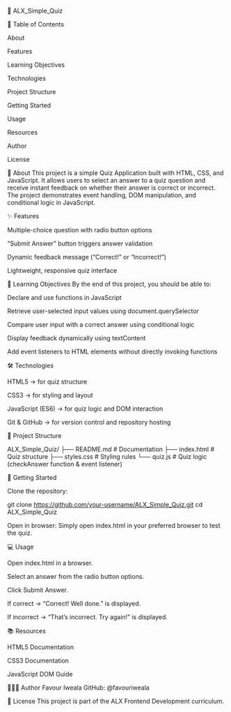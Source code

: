 📝 ALX_Simple_Quiz

📑 Table of Contents

About

Features

Learning Objectives

Technologies

Project Structure

Getting Started

Usage

Resources

Author

License

📌 About
This project is a simple Quiz Application built with HTML, CSS, and JavaScript. It allows users to select an answer to a quiz question and receive instant feedback on whether their answer is correct or incorrect. The project demonstrates event handling, DOM manipulation, and conditional logic in JavaScript.

✨ Features

Multiple-choice question with radio button options

“Submit Answer” button triggers answer validation

Dynamic feedback message (“Correct!” or “Incorrect!”)

Lightweight, responsive quiz interface

🎯 Learning Objectives
By the end of this project, you should be able to:

Declare and use functions in JavaScript

Retrieve user-selected input values using document.querySelector

Compare user input with a correct answer using conditional logic

Display feedback dynamically using textContent

Add event listeners to HTML elements without directly invoking functions

🛠️ Technologies

HTML5 → for quiz structure

CSS3 → for styling and layout

JavaScript (ES6) → for quiz logic and DOM interaction

Git & GitHub → for version control and repository hosting

📁 Project Structure

ALX_Simple_Quiz/
├── README.md      # Documentation
├── index.html     # Quiz structure
├── styles.css     # Styling rules
└── quiz.js        # Quiz logic (checkAnswer function & event listener)


🚀 Getting Started

Clone the repository:

git clone https://github.com/your-username/ALX_Simple_Quiz.git
cd ALX_Simple_Quiz


Open in browser:
Simply open index.html in your preferred browser to test the quiz.

💻 Usage

Open index.html in a browser.

Select an answer from the radio button options.

Click Submit Answer.

If correct → “Correct! Well done.” is displayed.

If incorrect → “That’s incorrect. Try again!” is displayed.

📚 Resources

HTML5 Documentation

CSS3 Documentation

JavaScript DOM Guide

👨🏽‍💻 Author
Favour Iweala
GitHub: @favouriweala

📄 License
This project is part of the ALX Frontend Development curriculum.